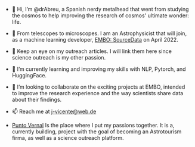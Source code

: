 - 👋 Hi, I’m @drAbreu, a Spanish nerdy metalhead that went from studying the cosmos to help improving the research of cosmos' ultimate wonder: life.

- 👀 From telescopes to microscopes. I am an Astrophysicist that will join, as a machine learning developer, [EMBO: SourceData](https://sourcedata.embo.org/) on April 2022.
- 👀 Keep an eye on my outreach articles. I will link them here since science outreach is my other passion.

- 🌱 I’m currently learning and improving my skills with NLP, Pytorch, and HuggingFace.

- 💞️ I’m looking to collaborate on the exciting projects at EMBO, intended to improve the research experience and the way scientists share data about their findings.

- 📫 Reach me at j-vicente@web.de
- [Punto Vernal](https://kurtcovive.wixsite.com/puntovernal) Is the place where I put my passions together. It is a, currently building, project with the goal of becoming an Astrotourism firma, as well as a science outreach platform.

<!---
drAbreu/drAbreu is a ✨ special ✨ repository because its `README.md` (this file) appears on your GitHub profile.
You can click the Preview link to take a look at your changes.
--->
